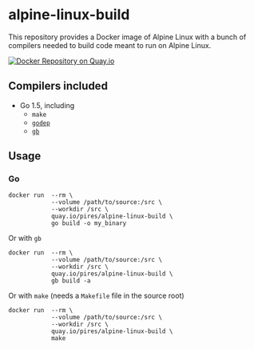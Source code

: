 # alpine-linux-build

This repository provides a Docker image of Alpine Linux with a bunch of compilers needed to build code meant to run on Alpine Linux.

[![Docker Repository on Quay.io](https://quay.io/repository/pires/alpine-linux-build/status "Docker Repository on Quay.io")](https://quay.io/repository/pires/alpine-linux-build)

## Compilers included

* Go 1.5, including
  * `make`
  * [`godep`](https://github.com/tools/godep)
  * [`gb`](http://getgb.io)

## Usage

### Go

```
docker run  --rm \
            --volume /path/to/source:/src \
            --workdir /src \
            quay.io/pires/alpine-linux-build \
            go build -o my_binary
```

Or with `gb`

```
docker run  --rm \
            --volume /path/to/source:/src \
            --workdir /src \
            quay.io/pires/alpine-linux-build \
            gb build -a
```

Or with `make` (needs a `Makefile` file in the source root)

```
docker run  --rm \
            --volume /path/to/source:/src \
            --workdir /src \
            quay.io/pires/alpine-linux-build \
            make
```
